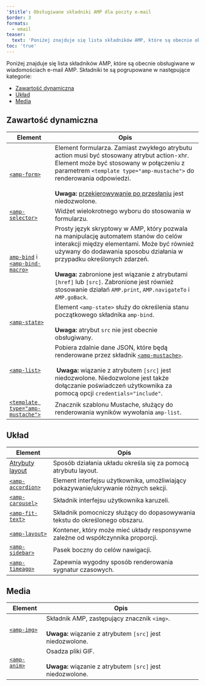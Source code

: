 ```yaml
---
'$title': Obsługiwane składniki AMP dla poczty e-mail
$order: 3
formats:
  - email
teaser:
  text: 'Poniżej znajduje się lista składników AMP, które są obecnie obsługiwane w wiadomościach e-mail AMP. Składniki te są pogrupowane w następujące kategorie:'
toc: 'true'
---
```


<!--
This file is imported from https://github.com/ampproject/amphtml/blob/master/spec/email/amp-email-components.md.
Please do not change this file.
If you have found a bug or an issue please
have a look and request a pull request there.
-->

<!---
Copyright 2018 The AMP HTML Authors. All Rights Reserved.

Licensed under the Apache License, Version 2.0 (the "License");
you may not use this file except in compliance with the License.
You may obtain a copy of the License at

      http://www.apache.org/licenses/LICENSE-2.0

Unless required by applicable law or agreed to in writing, software
distributed under the License is distributed on an "AS-IS" BASIS,
WITHOUT WARRANTIES OR CONDITIONS OF ANY KIND, either express or implied.
See the License for the specific language governing permissions and
limitations under the License.
-->

Poniżej znajduje się lista składników AMP, które są obecnie obsługiwane w wiadomościach e-mail AMP. Składniki te są pogrupowane w następujące kategorie:

- [Zawartość dynamiczna](#dynamic-content)
- [Układ](#layout)
- [Media](#media)

## Zawartość dynamiczna <a name="dynamic-content"></a>

| Element                                                                                                                                                                       | Opis                                                                                                                                                                                                                                                                                                                                                                               |
| ----------------------------------------------------------------------------------------------------------------------------------------------------------------------------- | ---------------------------------------------------------------------------------------------------------------------------------------------------------------------------------------------------------------------------------------------------------------------------------------------------------------------------------------------------------------------------------- |
| [`<amp-form>`](https://amp.dev/documentation/components/amp-form)                                                                                                             | Element formularza. Zamiast zwykłego atrybutu action musi być stosowany atrybut action-xhr. Element może być stosowany w połączeniu z parametrem `<template type="amp-mustache">` do renderowania odpowiedzi. <br><br>**Uwaga:** [przekierowywanie po przesłaniu](https://amp.dev/documentation/components/amp-form/#redirecting-after-a-submission) jest niedozwolone.            |
| [`<amp-selector>`](https://amp.dev/documentation/components/amp-selector)                                                                                                     | Widżet wielokrotnego wyboru do stosowania w formularzu.                                                                                                                                                                                                                                                                                                                            |
| [`amp-bind`](https://amp.dev/documentation/components/amp-bind) i [`<amp-bind-macro>`](https://amp.dev/documentation/components/amp-bind#defining-macros-with-amp-bind-macro) | Prosty język skryptowy w AMP, który pozwala na manipulację automatem stanów do celów interakcji między elementami. Może być również używany do dodawania sposobu działania w przypadku określonych zdarzeń.<br><br>**Uwaga:** zabronione jest wiązanie z atrybutami `[href]` lub `[src]`. Zabronione jest również stosowanie działań `AMP.print`, `AMP.navigateTo` i `AMP.goBack`. |
| [`<amp-state>`](https://amp.dev/documentation/components/amp-bind#%3Camp-state%3E-specification)                                                                              | Element `<amp-state>` służy do określenia stanu początkowego składnika `amp-bind`.<br><br>**Uwaga:** atrybut `src` nie jest obecnie obsługiwany.                                                                                                                                                                                                                                   |
| [`<amp-list>`](https://amp.dev/documentation/components/amp-list)                                                                                                             | Pobiera zdalnie dane JSON, które będą renderowane przez składnik [`<amp-mustache>`](https://amp.dev/documentation/components/amp-mustache).<br><br>**&nbsp;Uwaga:** wiązanie z atrybutem `[src]` jest niedozwolone. Niedozwolone jest także dołączanie poświadczeń użytkownika za pomocą opcji `credentials="include"`.                                                            |
| [`<template type="amp-mustache">`](https://amp.dev/documentation/components/amp-mustache)                                                                                     | Znacznik szablonu Mustache, służący do renderowania wyników wywołania `amp-list`.                                                                                                                                                                                                                                                                                                  |

## Układ <a name="layout"></a>

| Element                                                                                                        | Opis                                                                                |
| -------------------------------------------------------------------------------------------------------------- | ----------------------------------------------------------------------------------- |
| [Atrybuty layout](https://amp.dev/documentation/guides-and-tutorials/learn/amp-html-layout/#layout-attributes) | Sposób działania układu określa się za pomocą atrybutu layout.                      |
| [`<amp-accordion>`](https://amp.dev/documentation/components/amp-accordion)                                    | Element interfejsu użytkownika, umożliwiający pokazywanie/ukrywanie różnych sekcji. |
| [`<amp-carousel>`](https://amp.dev/documentation/components/amp-carousel)                                      | Składnik interfejsu użytkownika karuzeli.                                           |
| [`<amp-fit-text>`](https://amp.dev/documentation/components/amp-fit-text)                                      | Składnik pomocniczy służący do dopasowywania tekstu do określonego obszaru.         |
| [`<amp-layout>`](https://amp.dev/documentation/components/amp-layout)                                          | Kontener, który może mieć układy responsywne zależne od współczynnika proporcji.    |
| [`<amp-sidebar>`](https://amp.dev/documentation/components/amp-sidebar)                                        | Pasek boczny do celów nawigacji.                                                    |
| [`<amp-timeago>`](https://amp.dev/documentation/components/amp-timeago)                                        | Zapewnia wygodny sposób renderowania sygnatur czasowych.                            |

## Media <a name="media"></a>

| Element                                                           | Opis                                                                                                          |
| ----------------------------------------------------------------- | ------------------------------------------------------------------------------------------------------------- |
| [`<amp-img>`](https://amp.dev/documentation/components/amp-img)   | Składnik AMP, zastępujący znacznik `<img>`.<br><br>**Uwaga:** wiązanie z atrybutem `[src]` jest niedozwolone. |
| [`<amp-anim>`](https://amp.dev/documentation/components/amp-anim) | Osadza pliki GIF.<br><br>**Uwaga:** wiązanie z atrybutem `[src]` jest niedozwolone.                           |
